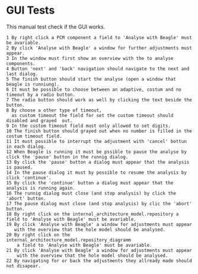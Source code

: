 # GUI Tests

This manual test check if the GUI works.

    1 By right click a PCM component a field to 'Analyse with Beagle' must be avariable.
    2 By click 'Analyse with Beagle' a window for further adjustments must appear.
    3 In the window must first show an overview with the to analyse components.
    4 Button 'next' and 'back' navigation should navigate to the next and last dialog.
    5 The finish button should start the analyse (open a window that beagle is runniung).
    6 It must be possible to choose between an adaptive, costum and no timeout by a radio button.
    7 The radio button should work as well by clicking the text beside the button.
    8 By choose a other type of timeout,
      as custom timeout the field for set the custom timeout should disabled and grayed  out.
    9 In the custom timeout field must only allowed to set digits.
    10 The finish button should grayed out when no number is filled in the costum timeout field.
    11 It must possible to interrupt the adjustment with 'cancel' bottun in each dialog.
    12 When Beagle is running it must be pssible to pause the analyse by click the 'pause' button in the runnig dialog.
    13 By click the 'pause' button a dialog must appear that the analysis is paused.
    14 In the pause dialog it must by possible to resume the analysis by click 'continue'. 
    15 By click the 'continue' button a dialog must appear that the analysis is running again.
    16 The runnig dialog must close (and stop analysis) by click the 'abort' button.
    17 The pause dialog must close (and stop analysis) by clic the 'abort' button.
    18 By right click on the internal_architecture_model.repository a field to 'Analyse with Beagle' must be avariable.
    19 By click 'Analyse with Beagle' a window for adjustments must appear
       with the overview that the hole model should be analysed.
    20 By right click on the internal_architecture_model.repository_diagramm
        a field to 'Analyse with Beagle' must be avariable.
    21 By click 'Analyse with Beagle' a window for adjustments must appear
        with the overview that the hole model should be analysed.
    22 By navigating for or back the adjustments they allready made should not disapear.







